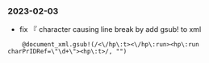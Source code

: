 

### 2023-02-03
  - fix 『 character causing line break
    by add gsub! to xml

  ```
      @document_xml.gsub!(/<\/hp\:t><\/hp\:run><hp\:run charPrIDRef=\"\d+\"><hp\:t>/, "")


  ```